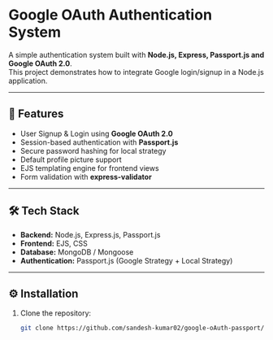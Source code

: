 # Google OAuth Authentication System

A simple authentication system built with **Node.js, Express, Passport.js and Google OAuth 2.0**.  
This project demonstrates how to integrate Google login/signup in a Node.js application.

---

## 🚀 Features
- User Signup & Login using **Google OAuth 2.0**
- Session-based authentication with **Passport.js**
- Secure password hashing for local strategy
- Default profile picture support
- EJS templating engine for frontend views
- Form validation with **express-validator**

---

## 🛠 Tech Stack
- **Backend:** Node.js, Express.js, Passport.js  
- **Frontend:** EJS, CSS  
- **Database:** MongoDB / Mongoose  
- **Authentication:** Passport.js (Google Strategy + Local Strategy)  

---

## ⚙️ Installation

1. Clone the repository:
   ```bash
   git clone https://github.com/sandesh-kumar02/google-oAuth-passport/tree/main
